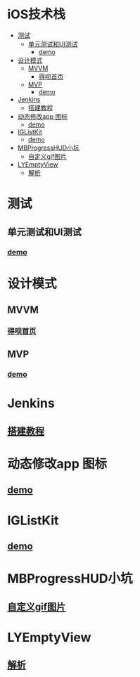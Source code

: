 # iOS技术栈
<!-- START doctoc generated TOC please keep comment here to allow auto update -->
<!-- DON'T EDIT THIS SECTION, INSTEAD RE-RUN doctoc TO UPDATE -->


- [测试](#%E6%B5%8B%E8%AF%95)
  - [单元测试和UI测试](#%E5%8D%95%E5%85%83%E6%B5%8B%E8%AF%95%E5%92%8Cui%E6%B5%8B%E8%AF%95)
    - [demo](#demo)
- [设计模式](#%E8%AE%BE%E8%AE%A1%E6%A8%A1%E5%BC%8F)
  - [MVVM](#mvvm)
    - [得呗首页](#%E5%BE%97%E5%91%97%E9%A6%96%E9%A1%B5)
  - [MVP](#mvp)
    - [demo](#demo-1)
- [Jenkins](#jenkins)
  - [搭建教程](#%E6%90%AD%E5%BB%BA%E6%95%99%E7%A8%8B)
- [动态修改app 图标](#%E5%8A%A8%E6%80%81%E4%BF%AE%E6%94%B9app-%E5%9B%BE%E6%A0%87)
  - [demo](#demo-2)
- [IGListKit](#iglistkit)
  - [demo](#demo-3)
- [MBProgressHUD小坑](#mbprogresshud%E5%B0%8F%E5%9D%91)
  - [自定义gif图片](#%E8%87%AA%E5%AE%9A%E4%B9%89gif%E5%9B%BE%E7%89%87)
- [LYEmptyView](#lyemptyview)
  - [解析](#%E8%A7%A3%E6%9E%90)

<!-- END doctoc generated TOC please keep comment here to allow auto update -->

# 测试
## 单元测试和UI测试
### [demo](https://github.com/Iyongjie/Test)
# 设计模式
## MVVM
### [得呗首页](https://github.com/Iyongjie/DebeiHome)

## MVP
### [demo](https://github.com/Iyongjie/MVP.git)
# Jenkins
## [搭建教程](http://note.youdao.com/noteshare?id=684569069317b3b43e3fb99412cced45)

# 动态修改app 图标
## [demo](https://github.com/Iyongjie/AlertIcon)
# IGListKit
## [demo](https://github.com/Iyongjie/IGListKit-demo.git)
# MBProgressHUD小坑
## [自定义gif图片](http://note.youdao.com/noteshare?id=324c2e4e3cea03a3df78ec314d646daa)
# LYEmptyView
## [解析](http://note.youdao.com/noteshare?id=c17113860ee901c8b82f169f35c02b8f)